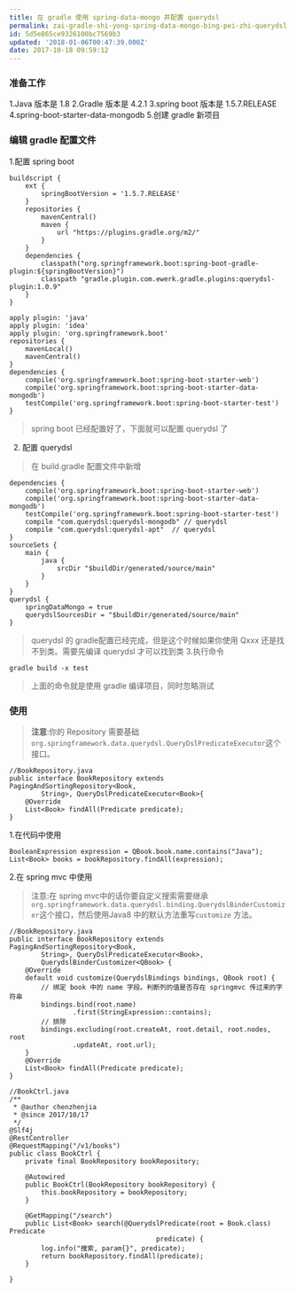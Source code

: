 ```yaml
---
title: 在 gradle 使用 spring-data-mongo 并配置 querydsl
permalink: zai-gradle-shi-yong-spring-data-mongo-bing-pei-zhi-querydsl
id: 5d5e865ce9326100bc7569b3
updated: '2018-01-06T00:47:39.000Z'
date: 2017-10-18 09:59:12
---
```


### 准备工作
1.Java 版本是 1.8
2.Gradle 版本是 4.2.1
3.spring boot 版本是 1.5.7.RELEASE
4.spring-boot-starter-data-mongodb
5.创建 gradle 新项目

### 编辑 gradle 配置文件

1.配置 spring boot
```
buildscript {
    ext {
        springBootVersion = '1.5.7.RELEASE'
    }
    repositories {
        mavenCentral()
        maven {
            url "https://plugins.gradle.org/m2/"
        }
    }
    dependencies {
        classpath("org.springframework.boot:spring-boot-gradle-plugin:${springBootVersion}")
        classpath "gradle.plugin.com.ewerk.gradle.plugins:querydsl-plugin:1.0.9"
    }
}

apply plugin: 'java'
apply plugin: 'idea'
apply plugin: 'org.springframework.boot'
repositories {
    mavenLocal()
    mavenCentral()
}
dependencies {
    compile('org.springframework.boot:spring-boot-starter-web')
    compile('org.springframework.boot:spring-boot-starter-data-mongodb')
    testCompile('org.springframework.boot:spring-boot-starter-test')
}
```
> spring boot 已经配置好了，下面就可以配置 querydsl 了
2. 配置 querydsl
> 在 build.gradle 配置文件中新增
```
dependencies {
    compile('org.springframework.boot:spring-boot-starter-web')
    compile('org.springframework.boot:spring-boot-starter-data-mongodb')
    testCompile('org.springframework.boot:spring-boot-starter-test')
    compile "com.querydsl:querydsl-mongodb" // querydsl
    compile "com.querydsl:querydsl-apt"  // querydsl
}
sourceSets {
    main {
        java {
            srcDir "$buildDir/generated/source/main"
        }
    }
}
querydsl {
    springDataMongo = true
    querydslSourcesDir = "$buildDir/generated/source/main"
}
```
> querydsl 的 gradle配置已经完成，但是这个时候如果你使用 Qxxx  还是找不到类。需要先编译 querydsl 才可以找到类
3.执行命令
```
gradle build -x test 
```
> 上面的命令就是使用 gradle 编译项目，同时忽略测试
### 使用
> **注意**:你的 Repository 需要基础`org.springframework.data.querydsl.QueryDslPredicateExecutor`这个接口。
```
//BookRepository.java
public interface BookRepository extends PagingAndSortingRepository<Book,
        String>, QueryDslPredicateExecutor<Book>{
    @Override
    List<Book> findAll(Predicate predicate);
}

```
1.在代码中使用
```
BooleanExpression expression = QBook.book.name.contains("Java");
List<Book> books = bookRepository.findAll(expression);
```
2.在 spring mvc 中使用
> 注意:在 spring mvc中的话你要自定义搜索需要继承`org.springframework.data.querydsl.binding.QuerydslBinderCustomizer`这个接口，然后使用Java8 中的默认方法重写`customize` 方法。
```
//BookRepository.java
public interface BookRepository extends PagingAndSortingRepository<Book,
        String>, QueryDslPredicateExecutor<Book>,
        QuerydslBinderCustomizer<QBook> {
    @Override
    default void customize(QuerydslBindings bindings, QBook root) {
        // 绑定 book 中的 name 字段。判断列的值是否存在 springmvc 传过来的字符串
        bindings.bind(root.name)
                .first(StringExpression::contains);
        // 排除 
        bindings.excluding(root.createAt, root.detail, root.nodes, root
                .updateAt, root.url);
    }
    @Override
    List<Book> findAll(Predicate predicate);
}

```

```
//BookCtrl.java
/**
 * @author chenzhenjia
 * @since 2017/10/17
 */
@Slf4j
@RestController
@RequestMapping("/v1/books")
public class BookCtrl {
    private final BookRepository bookRepository;

    @Autowired
    public BookCtrl(BookRepository bookRepository) {
        this.bookRepository = bookRepository;
    }

    @GetMapping("/search")
    public List<Book> search(@QuerydslPredicate(root = Book.class) Predicate
                                     predicate) {
        log.info("搜索, param{}", predicate);
        return bookRepository.findAll(predicate);
    }

}

```

